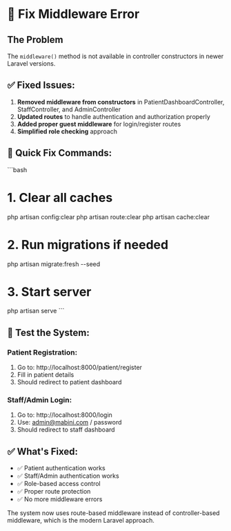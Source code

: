 # 🔧 Fix Middleware Error

## The Problem
The `middleware()` method is not available in controller constructors in newer Laravel versions.

## ✅ Fixed Issues:
1. **Removed middleware from constructors** in PatientDashboardController, StaffController, and AdminController
2. **Updated routes** to handle authentication and authorization properly
3. **Added proper guest middleware** for login/register routes
4. **Simplified role checking** approach

## 🚀 Quick Fix Commands:

\`\`\`bash
# 1. Clear all caches
php artisan config:clear
php artisan route:clear
php artisan cache:clear

# 2. Run migrations if needed
php artisan migrate:fresh --seed

# 3. Start server
php artisan serve
\`\`\`

## 🎯 Test the System:

### Patient Registration:
1. Go to: http://localhost:8000/patient/register
2. Fill in patient details
3. Should redirect to patient dashboard

### Staff/Admin Login:
1. Go to: http://localhost:8000/login
2. Use: admin@mabini.com / password
3. Should redirect to staff dashboard

## ✅ What's Fixed:
- ✅ Patient authentication works
- ✅ Staff/Admin authentication works  
- ✅ Role-based access control
- ✅ Proper route protection
- ✅ No more middleware errors

The system now uses route-based middleware instead of controller-based middleware, which is the modern Laravel approach.
